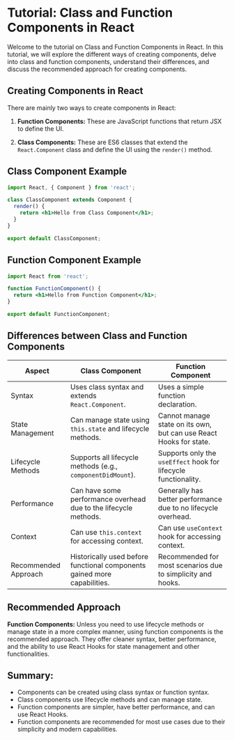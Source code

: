 # Tutorial: Class and Function Components in React

Welcome to the tutorial on Class and Function Components in React. In this tutorial, we will explore the different ways of creating components, delve into class and function components, understand their differences, and discuss the recommended approach for creating components.

## Creating Components in React

There are mainly two ways to create components in React:

1. **Function Components:** These are JavaScript functions that return JSX to define the UI.

2. **Class Components:** These are ES6 classes that extend the `React.Component` class and define the UI using the `render()` method.

## Class Component Example

```jsx
import React, { Component } from 'react';

class ClassComponent extends Component {
  render() {
    return <h1>Hello from Class Component</h1>;
  }
}

export default ClassComponent;
```

## Function Component Example

```jsx
import React from 'react';

function FunctionComponent() {
  return <h1>Hello from Function Component</h1>;
}

export default FunctionComponent;
```

## Differences between Class and Function Components

| Aspect                   | Class Component                             | Function Component                   |
|--------------------------|---------------------------------------------|-------------------------------------|
| Syntax                   | Uses class syntax and extends `React.Component`. | Uses a simple function declaration. |
| State Management        | Can manage state using `this.state` and lifecycle methods. | Cannot manage state on its own, but can use React Hooks for state. |
| Lifecycle Methods       | Supports all lifecycle methods (e.g., `componentDidMount`). | Supports only the `useEffect` hook for lifecycle functionality. |
| Performance              | Can have some performance overhead due to the lifecycle methods. | Generally has better performance due to no lifecycle overhead. |
| Context                  | Can use `this.context` for accessing context. | Can use `useContext` hook for accessing context. |
| Recommended Approach    | Historically used before functional components gained more capabilities. | Recommended for most scenarios due to simplicity and hooks. |

## Recommended Approach

**Function Components:** Unless you need to use lifecycle methods or manage state in a more complex manner, using function components is the recommended approach. They offer cleaner syntax, better performance, and the ability to use React Hooks for state management and other functionalities.

## Summary:

- Components can be created using class syntax or function syntax.
- Class components use lifecycle methods and can manage state.
- Function components are simpler, have better performance, and can use React Hooks.
- Function components are recommended for most use cases due to their simplicity and modern capabilities.
